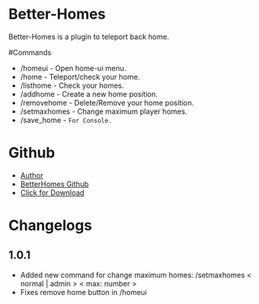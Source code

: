 
# Better-Homes
Better-Homes is a plugin to teleport back home.

#Commands
* /homeui - Open home-ui menu.
* /home - Teleport/check your home.
* /listhome - Check your homes.
* /addhome - Create a new home position.
* /removehome - Delete/Remove your home position.
* /setmaxhomes - Change maximum player homes.
* /save_home - `For Console.`


# Github
* [Author](https://github.com/ItzCandra23)
* [BetterHomes Github](https://github.com/ItzCandra23/better-homes)
* [Click for Download](https://github.com/ItzCandra23/better-homes/archive/refs/heads/main.zip)


# Changelogs
## 1.0.1
* Added new command for change maximum homes: /setmaxhomes < normal | admin > < max: number >
* Fixes remove home button in /homeui